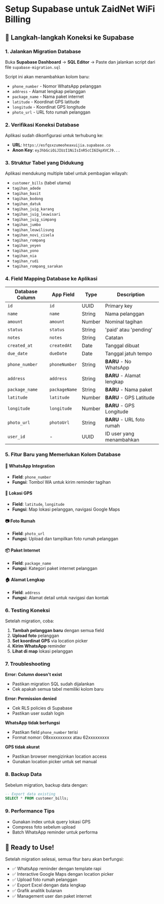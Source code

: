 # Setup Supabase untuk ZaidNet WiFi Billing

## 🔧 Langkah-langkah Koneksi ke Supabase

### 1. Jalankan Migration Database
Buka **Supabase Dashboard** → **SQL Editor** → Paste dan jalankan script dari file `supabase-migration.sql`

Script ini akan menambahkan kolom baru:
- `phone_number` - Nomor WhatsApp pelanggan
- `address` - Alamat lengkap pelanggan  
- `package_name` - Nama paket internet
- `latitude` - Koordinat GPS latitude
- `longitude` - Koordinat GPS longitude
- `photo_url` - URL foto rumah pelanggan

### 2. Verifikasi Koneksi Database
Aplikasi sudah dikonfigurasi untuk terhubung ke:
- **URL**: `https://esfqsxzumeoheaxuijia.supabase.co`
- **Anon Key**: `eyJhbGciOiJIUzI1NiIsInR5cCI6IkpXVCJ9...`

### 3. Struktur Tabel yang Didukung
Aplikasi mendukung multiple tabel untuk pembagian wilayah:
- `customer_bills` (tabel utama)
- `tagihan_adede`
- `tagihan_basit`
- `tagihan_bodong`
- `tagihan_datuk`
- `tagihan_juig_karang`
- `tagihan_juig_leuwisari`
- `tagihan_juig_simpang`
- `tagihan_jumbo`
- `tagihan_leuwilisung`
- `tagihan_novi_cisela`
- `tagihan_rompang`
- `tagihan_yeyen`
- `tagihan_yono`
- `tagihan_nia`
- `tagihan_rudi`
- `tagihan_rompang_sarakan`

### 4. Field Mapping Database ke Aplikasi

| Database Column | App Field | Type | Description |
|-----------------|-----------|------|-------------|
| `id` | `id` | UUID | Primary key |
| `name` | `name` | String | Nama pelanggan |
| `amount` | `amount` | Number | Nominal tagihan |
| `status` | `status` | String | 'paid' atau 'pending' |
| `notes` | `notes` | String | Catatan |
| `created_at` | `createdAt` | Date | Tanggal dibuat |
| `due_date` | `dueDate` | Date | Tanggal jatuh tempo |
| `phone_number` | `phoneNumber` | String | **BARU** - No WhatsApp |
| `address` | `address` | String | **BARU** - Alamat lengkap |
| `package_name` | `packageName` | String | **BARU** - Nama paket |
| `latitude` | `latitude` | Number | **BARU** - GPS Latitude |
| `longitude` | `longitude` | Number | **BARU** - GPS Longitude |
| `photo_url` | `photoUrl` | String | **BARU** - URL foto rumah |
| `user_id` | - | UUID | ID user yang menambahkan |

### 5. Fitur Baru yang Memerlukan Kolom Database

#### 📱 WhatsApp Integration
- **Field**: `phone_number`
- **Fungsi**: Tombol WA untuk kirim reminder tagihan

#### 📍 Lokasi GPS  
- **Field**: `latitude`, `longitude`
- **Fungsi**: Map lokasi pelanggan, navigasi Google Maps

#### 📷 Foto Rumah
- **Field**: `photo_url`
- **Fungsi**: Upload dan tampilkan foto rumah pelanggan

#### 📦 Paket Internet
- **Field**: `package_name`
- **Fungsi**: Kategori paket internet pelanggan

#### 🏠 Alamat Lengkap
- **Field**: `address`
- **Fungsi**: Alamat detail untuk navigasi dan kontak

### 6. Testing Koneksi

Setelah migration, coba:
1. **Tambah pelanggan baru** dengan semua field
2. **Upload foto** pelanggan
3. **Set koordinat GPS** via location picker
4. **Kirim WhatsApp** reminder
5. **Lihat di map** lokasi pelanggan

### 7. Troubleshooting

**Error: Column doesn't exist**
- Pastikan migration SQL sudah dijalankan
- Cek apakah semua tabel memiliki kolom baru

**Error: Permission denied**
- Cek RLS policies di Supabase
- Pastikan user sudah login

**WhatsApp tidak berfungsi**
- Pastikan field `phone_number` terisi
- Format nomor: 08xxxxxxxxxx atau 62xxxxxxxxx

**GPS tidak akurat**
- Pastikan browser mengizinkan location access
- Gunakan location picker untuk set manual

### 8. Backup Data

Sebelum migration, backup data dengan:
```sql
-- Export data existing
SELECT * FROM customer_bills;
```

### 9. Performance Tips

- Gunakan index untuk query lokasi GPS
- Compress foto sebelum upload
- Batch WhatsApp reminder untuk performa

## 🚀 Ready to Use!

Setelah migration selesai, semua fitur baru akan berfungsi:
- ✅ WhatsApp reminder dengan template rapi
- ✅ Interactive Google Maps dengan location picker  
- ✅ Upload foto rumah pelanggan
- ✅ Export Excel dengan data lengkap
- ✅ Grafik analitik bulanan
- ✅ Management user dan paket internet

